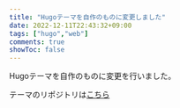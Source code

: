```yaml
---
title: "Hugoテーマを自作のものに変更しました"
date: 2022-12-11T22:43:32+09:00
tags: ["hugo","web"]
comments: true
showToc: false
---
```

Hugoテーマを自作のものに変更を行いました。

テーマのリポジトリは[こちら](https://github.com/minetaro12/hugo-osan-theme)